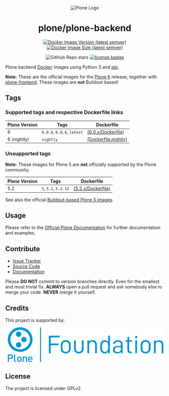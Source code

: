 <p align="center">
    <img alt="Plone Logo" width="200px" src="https://raw.githubusercontent.com/plone/plone-backend/5.2.x/docs/logo.png">
</p>

<h1 align="center">
  plone/plone-backend
</h1>

<div align="center">

[![Docker Image Version (latest semver)](https://img.shields.io/docker/v/plone/plone-backend?sort=semver)](https://hub.docker.com/r/plone/plone-backend)
[![Docker Image Size (latest semver)](https://img.shields.io/docker/image-size/plone/plone-backend?sort=semver)](https://hub.docker.com/r/plone/plone-backend)

![GitHub Repo stars](https://img.shields.io/github/stars/plone/plone-backend?style=flat-square)
[![license badge](https://img.shields.io/github/license/plone/plone-backend)](./LICENSE)

</div>

Plone backend [Docker](https://docker.com) images using Python 3 and [pip](https://pip.pypa.io/en/stable/).

**Note:**
These are the official images for the [Plone 6](https://plone.org/) release, together with [plone-frontend](https://github.com/plone/plone-frontend).
These images are **not** Buildout based!

## Tags
### Supported tags and respective Dockerfile links

| Plone Version | Tags | Dockerfile |
| --- | --- | --- |
| 6 | `6.0.6`, `6.0`, `6`, `latest` | [(6.0.x/Dockerfile)](https://github.com/plone/plone-backend/blob/v6.0.6/Dockerfile)|
| 6 (nightly) | `nightly` |  [(Dockerfile.nightly)](https://github.com/plone/plone-backend/blob/6.0.x/Dockerfile.nightly) |

### Unsupported tags

**Note:**
These images for Plone 5 are **not** officially supported by the Plone community.


| Plone Version | Tags | Dockerfile |
| --- | --- | --- |
| 5.2 | `5`, `5.2`, `5.2.12` | [(5.2.x/Dockerfile)](https://github.com/plone/plone-backend/blob/v5.2.12/Dockerfile) |


 See also the official [Buildout-based Plone 5 images](https://hub.docker.com/_/plone).

## Usage

Please refer to the [Official Plone Documentation](https://6.docs.plone.org/install/containers/images/backend.html) for further documentation and examples.

## Contribute

- [Issue Tracker](https://github.com/plone/plone-backend/issues)
- [Source Code](https://github.com/plone/plone-backend/)
- [Documentation](https://6.docs.plone.org/install/containers/images/backend.html)

Please **DO NOT** commit to version branches directly. Even for the smallest and most trivial fix.
**ALWAYS** open a pull request and ask somebody else to merge your code. **NEVER** merge it yourself.

## Credits

This project is supported by:

[![Plone Foundation](https://raw.githubusercontent.com/plone/.github/main/plone-foundation.png)](https://plone.org/)

## License

The project is licensed under GPLv2.

